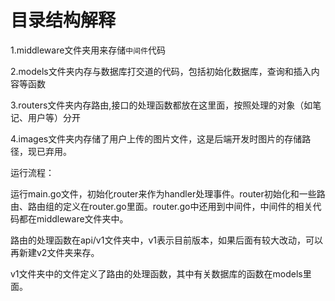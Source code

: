 # 目录结构解释
1.middleware文件夹用来存储`中间件`代码

2.models文件夹内存与数据库打交道的代码，包括初始化数据库，查询和插入内容等函数

3.routers文件夹内存路由,接口的处理函数都放在这里面，按照处理的对象（如笔记、用户等）分开

4.images文件夹内存储了用户上传的图片文件，这是后端开发时图片的存储路径，现已弃用。


运行流程：

运行main.go文件，初始化router来作为handler处理事件。router初始化和一些路由、路由组的定义在router.go里面。router.go中还用到中间件，中间件的相关代码都在middleware文件夹中。

路由的处理函数在api/v1文件夹中，v1表示目前版本，如果后面有较大改动，可以再新建v2文件夹来存。

v1文件夹中的文件定义了路由的处理函数，其中有关数据库的函数在models里面。